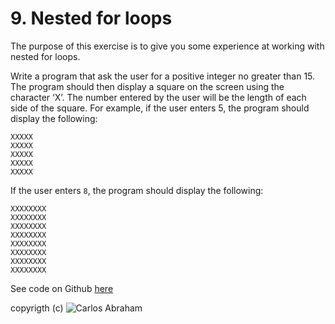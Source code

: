 # 9. Nested for loops

The purpose of this exercise is to give you some experience at working with nested for loops.

Write a program that ask the user for a positive integer no greater than 15. The program should then display a square on the screen using the character ‘X’. The number entered by the user will be the length of each side of the square. For example, if the user enters 5, the program should display the following:

```text
XXXXX
XXXXX
XXXXX
XXXXX
XXXXX
```

If the user enters `8`, the program should display the following:

```text
XXXXXXXX
XXXXXXXX
XXXXXXXX
XXXXXXXX
XXXXXXXX
XXXXXXXX
XXXXXXXX
XXXXXXXX
```

See code on Github [here](https://github.com/19cah/mdc/blob/master/cpp/assignments/Assignment%2009/assignment9.cpp)

 copyrigth \(c\) ![Carlos Abraham](https://img.shields.io/badge/Abraham-%4019cah-orange.svg)

